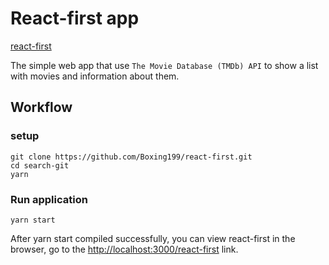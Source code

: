 # React-first app

[react-first](https://boxing199.github.io/react-first)

The simple web app that use `The Movie Database (TMDb) API` to show a list with movies and information about them.

## Workflow

### setup
```
git clone https://github.com/Boxing199/react-first.git
cd search-git
yarn
```

### Run application
```
yarn start
```
After yarn start compiled successfully, you can view react-first in the browser, go to the 
[http://localhost:3000/react-first](http://localhost:3000/react-first) link.